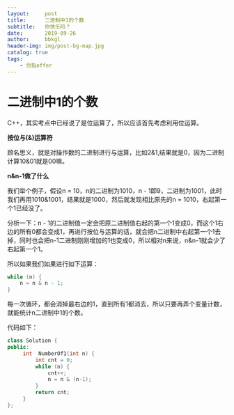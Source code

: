 ```yaml
---
layout:     post
title:      二进制中1的个数
subtitle:   你快乐吗？
date:       2019-09-26
author:     bbkgl
header-img: img/post-bg-map.jpg
catalog: true
tags:
    - 剑指offer
---
```


# 二进制中1的个数

C++，其实考点中已经说了是位运算了，所以应该首先考虑利用位运算。

**按位与(&)运算符**

顾名思义，就是对操作数的二进制进行与运算，比如2&1,结果就是0，因为二进制计算10&01就是00嘛。

**n&n-1做了什么**

我们举个例子，假设n = 10，n的二进制为1010，n - 1即9，二进制为1001，此时我们再用1010&1001，结果就是1000，然后就发现相比原先的n = 1010，右起第一个1已经没了。

分析一下：n - 1的二进制值一定会把原二进制值右起的第一个1变成0，而这个1右边的所有0都会变成1，再进行按位与运算的话，就会把n二进制中右起第一个1去掉，同时也会把n-1二进制刚刚增加的1也变成0，所以相对n来说，n&n-1就会少了右起第一个1。

所以如果我们如果进行如下运算：

```cpp
while (n) {
    n = n & n - 1;
}
```

每一次循环，都会消掉最右边的1，直到所有1都消去，所以只要再弄个变量计数，就能统计n二进制中1的个数。

代码如下：

```cpp
class Solution {
public:
     int  NumberOf1(int n) {
         int cnt = 0;
         while (n) {
             cnt++;
             n = n & (n-1);
         }
         return cnt;
     }
};
```






